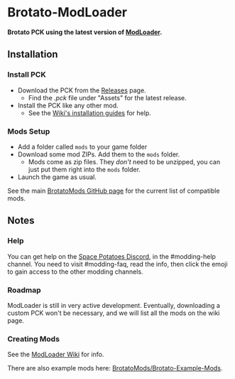 # Brotato-ModLoader

**Brotato PCK using the latest version of [ModLoader](https://github.com/GodotModding/godot-mod-loader).**

## Installation

### Install PCK

- Download the PCK from the [Releases](https://github.com/BrotatoMods/Brotato-ModLoader/releases) page.
  - Find the *.pck* file under "Assets" for the latest release.
- Install the PCK like any other mod.
  - See the [Wiki's installation guides](https://brotato.wiki.spellsandguns.com/Modding#Mod_Installation) for help.

### Mods Setup

- Add a folder called `mods` to your game folder
- Download some mod ZIPs. Add them to the `mods` folder.
  - Mods come as zip files. They *don't* need to be unzipped, you can just put them right into the `mods` folder.
- Launch the game as usual.

See the main [BrotatoMods GitHub page](https://github.com/BrotatoMods) for the current list of compatible mods.

## Notes

### Help

You can get help on the [Space Potatoes Discord](https://discord.gg/j39jE6k), in the #modding-help channel. You need to visit #modding-faq, read the info, then click the emoji to gain access to the other modding channels.

### Roadmap

ModLoader is still in very active development. Eventually, downloading a custom PCK won't be necessary, and we will list all the mods on the wiki page.

### Creating Mods

See the [ModLoader Wiki](https://github.com/GodotModding/godot-mod-loader/wiki) for info.

There are also example mods here: [BrotatoMods/Brotato-Example-Mods](https://github.com/BrotatoMods/Brotato-Example-Mods).
